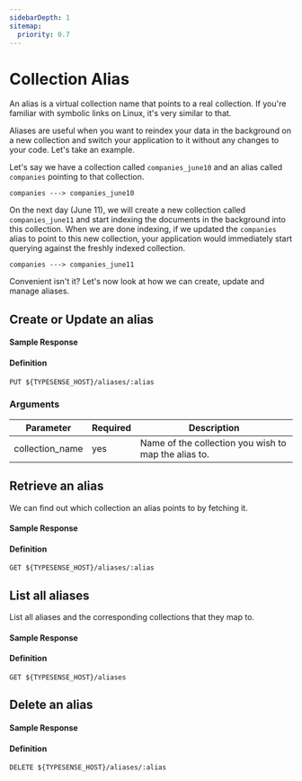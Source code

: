 ```yaml
---
sidebarDepth: 1
sitemap:
  priority: 0.7
---
```


# Collection Alias
An alias is a virtual collection name that points to a real collection. If you're familiar with symbolic links on Linux, it's very similar to that.

Aliases are useful when you want to reindex your data in the background on a new collection and switch your application to it without any changes to your code. Let's take an example.

Let's say we have a collection called `companies_june10` and an alias called `companies` pointing to that collection.

`companies ---> companies_june10`

On the next day (June 11), we will create a new collection called `companies_june11` and start indexing the documents in the background into this collection. When we are done indexing, if we updated the `companies` alias to point to this new collection, your application would immediately start querying against the freshly indexed collection.

`companies ---> companies_june11`

Convenient isn't it? Let's now look at how we can create, update and manage aliases.

## Create or Update an alias

<Tabs :tabs="['JavaScript','PHP','Python','Ruby','Dart','Java','Swift','Shell']">
  <template v-slot:JavaScript>

```js
aliased_collection = {
  'collection_name': 'companies_june11'
}

// Creates/updates an alias called `companies` to the `companies_june11` collection
client.aliases().upsert('companies', aliased_collection)
```

  </template>

  <template v-slot:PHP>

```php
$aliasedCollection = [
  'collection_name' => 'companies_june11'
]

# Creates/updates an alias called `companies` to the `companies_june11` collection
$client->aliases->upsert('companies', $aliasedCollection)
```

  </template>
  <template v-slot:Python>

```py
aliased_collection = {
  'collection_name': 'companies_june11'
}

# Creates/updates an alias called `companies` to the `companies_june11` collection
client.aliases.upsert('companies', aliased_collection)
```

  </template>
  <template v-slot:Ruby>

```rb
aliased_collection = {
  'collection_name' => 'companies_june11'
}

# Creates/updates an alias called `companies` to the `companies_june11` collection
client.aliases.upsert('companies', aliased_collection)
```

  </template>
  <template v-slot:Dart>

```dart
final aliasedCollection = {
  'collection_name': 'companies_june11'
};

// Creates/updates an alias called `companies` to the `companies_june11` collection
await client.aliases.upsert('companies', aliased_collection);
```

  </template>
  <template v-slot:Java>

```java
CollectionAlias collectionAlias = new CollectionAlias();
collectionAlias.collectionName("companies_june11");

client.aliases().upsert("companies", collectionAlias);
```

  </template>
  <template v-slot:Swift>

```swift
let collection = CollectionAliasSchema(collectionName: "companies_june11")

// Creates/updates an alias called `companies` to the `companies_june11` collection
let (collectionAlias, response) = try await client.aliases().upsert(name: "companies", collection: collection)
```

  </template>
  <template v-slot:Shell>

```bash
curl "http://localhost:8108/aliases/companies" -X PUT \
    -H "Content-Type: application/json" \
    -H "X-TYPESENSE-API-KEY: ${TYPESENSE_API_KEY}" -d '{
        "collection_name": "companies_june11"
    }'
```

  </template>
</Tabs>

#### Sample Response

<Tabs :tabs="['JSON']">
  <template v-slot:JSON>

```json
{
  "name": "companies",
  "collection_name": "companies_june11",
}
```

  </template>
</Tabs>

#### Definition
`PUT ${TYPESENSE_HOST}/aliases/:alias`

### Arguments
| Parameter      | Required    |Description                                            |
| -------------- | ----------- |-------------------------------------------------------| 
|collection_name	|yes	|Name of the collection you wish to map the alias to.|

## Retrieve an alias
We can find out which collection an alias points to by fetching it.

<Tabs :tabs="['JavaScript','PHP','Python','Ruby','Dart','Java','Swift','Shell']">
  <template v-slot:JavaScript>

```js
client.aliases('companies').retrieve()
```

  </template>

  <template v-slot:PHP>

```php
$client->aliases['companies']->retrieve()
```

  </template>
  <template v-slot:Python>

```py
client.aliases['companies'].retrieve()
```

  </template>
  <template v-slot:Ruby>

```rb
client.aliases['companies'].retrieve
```

  </template>
  <template v-slot:Dart>

```dart
await client.alias('companies').retrieve();
```

  </template>
  <template v-slot:Java>

```java
CollectionAlias collectionAlias = client.aliases("companies").retrieve();
```

  </template>
  <template v-slot:Swift>

```swift
let (collectionAlias, response) = try await client.aliases().retrieve(name: "companies")
```

  </template>
  <template v-slot:Shell>

```bash
curl -H "X-TYPESENSE-API-KEY: ${TYPESENSE_API_KEY}" \
    "http://localhost:8108/aliases/companies"

```

  </template>
</Tabs>

#### Sample Response

<Tabs :tabs="['JSON']">
  <template v-slot:JSON>

```json
{
  "name": "companies",
  "collection_name": "companies_june11",
}
```

  </template>
</Tabs>

#### Definition
`GET ${TYPESENSE_HOST}/aliases/:alias`

## List all aliases
List all aliases and the corresponding collections that they map to.

<Tabs :tabs="['JavaScript','PHP','Python','Ruby','Dart','Java','Swift','Shell']">
  <template v-slot:JavaScript>

```js
client.aliases().retrieve()
```

  </template>

  <template v-slot:PHP>

```php
$client->aliases->retrieve()
```

  </template>
  <template v-slot:Python>

```py
client.aliases.retrieve()
```

  </template>
  <template v-slot:Ruby>

```rb
client.aliases.retrieve
```

  </template>
  <template v-slot:Dart>

```dart
await client.aliases.retrieve();
```

  </template>
  <template v-slot:Java>

```java
CollectionAliasesResponse collectionAliasesResponse = client.aliases().retrieve();
```

  </template>
  <template v-slot:Swift>

```swift
let (collectionAliases, response) = try await client.aliases().retrieve()
```

  </template>
  <template v-slot:Shell>

```bash
curl -H "X-TYPESENSE-API-KEY: ${TYPESENSE_API_KEY}" \
     "http://localhost:8108/aliases"
```

  </template>
</Tabs>

#### Sample Response

<Tabs :tabs="['JSON']">
  <template v-slot:JSON>

```json
{
  "aliases": [
    {
      "name": "companies",
      "collection_name": "companies_june11"
    },
    {
      "name": "employees",
      "collection_name": "employees_june11"
    }
  ]
}
```

  </template>
</Tabs>

#### Definition
`GET ${TYPESENSE_HOST}/aliases`

## Delete an alias

<Tabs :tabs="['JavaScript','PHP','Python','Ruby','Dart','Java','Swift','Shell']">
  <template v-slot:JavaScript>

```js
client.aliases('companies').delete()
```

  </template>

  <template v-slot:PHP>

```php
$client->aliases['companies']->delete()
```

  </template>
  <template v-slot:Python>

```py
client.aliases['companies'].delete()
```

  </template>
  <template v-slot:Ruby>

```rb
client.aliases['companies'].delete
```

  </template>
  <template v-slot:Dart>

```dart
await client.alias('companies').delete();
```

  </template>
  <template v-slot:Java>

```java
CollectionAlias collectionAlias = client.aliases("companies").delete();
```

  </template>
  <template v-slot:Swift>

```swift
let (collectionAlias, response) = try await client.aliases().delete(name: "companies")
```

  </template>
  <template v-slot:Shell>

```bash
curl "http://localhost:8108/aliases/companies" -X DELETE
    -H "X-TYPESENSE-API-KEY: ${TYPESENSE_API_KEY}"
```

  </template>
</Tabs>

#### Sample Response

<Tabs :tabs="['JSON']">
  <template v-slot:JSON>

```json
{
  "name": "companies",
  "collection_name": "companies_june11"
}
```

  </template>
</Tabs>

#### Definition
`DELETE ${TYPESENSE_HOST}/aliases/:alias`

